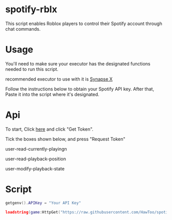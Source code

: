 # spotify-rblx

This script enables Roblox players to control their Spotify account through chat commands.

# Usage

You'll need to make sure your executor has the designated functions needed to run this script.

recommended executor to use with it is [Synapse X](https://x.synapse.to/)

Follow the instructions below to obtain your Spotify API key. After that, Paste it into the script where it's designated.

# Api
To start, Click [here](https://developer.spotify.com/console/get-users-currently-playing-track/) and click "Get Token".

Tick the boxes shown below, and press "Request Token"

user-read-currently-playingn

user-read-playback-position

user-modify-playback-state



# Script 

```lua
getgenv().APIKey = "Your API Key"

loadstring(game:HttpGet("https://raw.githubusercontent.com/HawToo/spotify-rblx/main/spotxrblx.txt"))()
```
